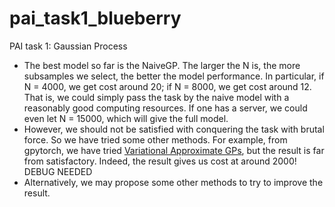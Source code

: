 # pai_task1_blueberry
PAI task 1: Gaussian Process

- The best model so far is the NaiveGP. The larger the N is, the more subsamples we select, the better the model performance. In particular, if N = 4000, we get cost around 20; if N = 8000, we get cost around 12. That is, we could simply pass the task by the naive model with a reasonably good computing resources. If one has a server, we could even let N = 15000, which will give the full model. 
- However, we should not be satisfied with conquering the task with brutal force. So we have tried some other methods. For example, from gpytorch, we have tried [Variational Approximate GPs](https://docs.gpytorch.ai/en/v1.1.1/examples/04_Variational_and_Approximate_GPs/SVGP_Regression_CUDA.html), but the result is far from satisfactory. Indeed, the result gives us cost at around 2000! DEBUG NEEDED
- Alternatively, we may propose some other methods to try to improve the result. 
